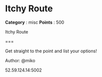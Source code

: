 # Itchy Route

**Category** : misc
**Points** : 500

Itchy Route
===

Get straight to the point and list your options!

Author: @miko

52.59.124.14:5002



